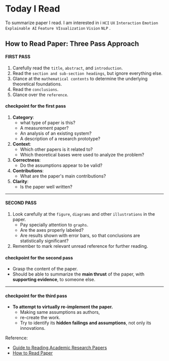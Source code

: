 # Today I Read
To summarize paper I read.
I am interested in i
`HCI`  `UX`  `Interaction`  `Emotion`  `Explainable AI`  `Feature VIsualization`  `Vision`  `NLP`
.
## How to Read Paper: Three Pass Approach
#### FIRST PASS
1. Carefully read the `title`, `abstract`, and `introduction`.
2. Read the `section and sub-section headings`, but ignore everything else.
3. Glance at the `mathematical contents` to determine the underlying theoretical foundations.
4. Read the `conclusions`.
5. Glance over the `reference`.
#### checkpoint for the first pass
1. **Category**: 
    - what type of paper is this?
    - A measurement paper?
    - An analysis of an existing system?
    - A description of a research prototype?
2. **Context**:
    - Which other papers is it related to?
    - Which theoretical bases were used to analyze the problem?
3. **Correctness**:
    - Do the assumptions appear to be valid?
4. **Contributions**:
    - What are the paper's main contributions?
5. **Clarity**:
    - Is the paper well written?

---

#### SECOND PASS
1. Look carefully at the `figure`, `diagrams` and other `illustrations` in the paper.
    - Pay specially attention to `graphs`.
    - Are the axes properly labeled?
    - Are results shown with error bars, so that conclusions are statistically significant?
2. Remember to mark relevant unread reference for further reading.
#### checkpoint for the second pass
- Grasp the content of the paper.
- Should be able to summarize the **main thrust** of the paper, with **supporting evidence**, to someone else.

---

#### checkpoint for the third pass
- **To attempt to virtually re-implement the paper.**
    - Making same assumptions as authors,
    - re-create the work.
    - Try to identify its **hidden failings and assumptions**, not only its innovations.

Reference:
- [Guide to Reading Academic Research Papers](https://towardsdatascience.com/guide-to-reading-academic-research-papers-c69c21619de6)
- [How to Read Paper](https://www.computing.dcu.ie/~ray/teaching/CA485/notes/01_how_to_read_a_paper.pdf)


